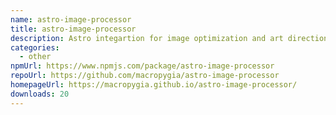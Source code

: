 ```yaml
---
name: astro-image-processor
title: astro-image-processor
description: Astro integartion for image optimization and art direction for static builds
categories:
  - other
npmUrl: https://www.npmjs.com/package/astro-image-processor
repoUrl: https://github.com/macropygia/astro-image-processor
homepageUrl: https://macropygia.github.io/astro-image-processor/
downloads: 20
---
```

